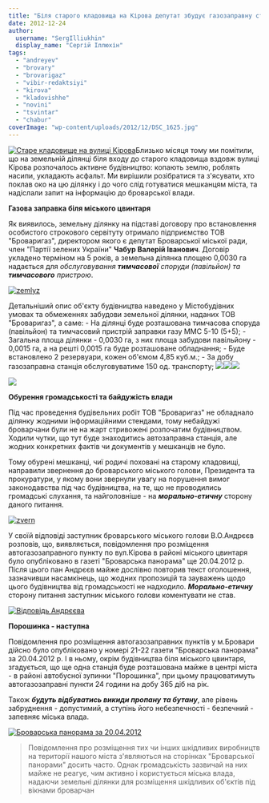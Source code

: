 ```yaml
---
title: "Біля старого кладовища на Кірова депутат збудує газозаправну станцію"
date: 2012-12-24
author: 
  username: "SergIlliukhin"
  display_name: "Сергій Іллюхін"
tags: 
  - "andreyev"
  - "brovary"
  - "brovarigaz"
  - "vibir-redaktsiyi"
  - "kirova"
  - "kladovishhe"
  - "novini"
  - "tsvintar"
  - "chabur"
coverImage: "wp-content/uploads/2012/12/DSC_1625.jpg"
---
```


[![](https://mpz.brovary.org/wp-content/uploads/2012/12/DSC_1625.jpg "Старе кладовище на вулиці Кірова")](https://mpz.brovary.org/wp-content/uploads/2012/12/DSC_1625.jpg)Близько місяця тому ми помітили, що на земельній ділянці біля входу до старого кладовища вздовж вулиці Кірова розпочалось активне будівництво: копають землю, роблять насипи, укладають асфальт. Ми вирішили розібратися та з'ясувати, хто поклав око на цю ділянку і до чого слід готуватися мешканцям міста, та надіслали запит на інформацію до броварської влади.

**Газова заправка біля міського цвинтаря**

Як виявилось, земельну ділянку на підставі договору про встановлення особистого строкового сервітуту отримало підприємство ТОВ "Броваригаз", директором якого є депутат Броварської міської ради, член "Партії зелених України" **Чабур Валерій Іванович**. Договір укладено терміном на 5 років, а земельна ділянка площею 0,0030 га надається для _обслуговування **тимчасової** споруди (павільйон) та **тимчасового** пристрою_.

[![](https://mpz.brovary.org/wp-content/uploads/2012/12/zemlyz.jpg "zemlyz")](https://mpz.brovary.org/wp-content/uploads/2012/12/zemlyz.jpg)

Детальніший опис об'єкту будівництва наведено у Містобудівних умовах та обмеженнях забудови земельної ділянки, наданих ТОВ "Броваригаз", а саме: - На ділянці буде розташована тимчасова споруда (павільйон) та тимчасовий пристрій заправки газу ММС 5-10 (5+5); - Загальна площа ділянки - 0,0030 га, з них площа забудови павільйону - 0,0015 га, а на решті 0,0015 га буде розташоване обладнання; - Буде встановлено 2 резервуари, кожен об'ємом 4,85 куб.м.; - За добу газозаправна станція обслуговуватиме 150 од. транспорту; [![](https://mpz.brovary.org/wp-content/uploads/2012/12/pg1.png)](https://mpz.brovary.org/wp-content/uploads/2012/12/pg1.png)[![](https://mpz.brovary.org/wp-content/uploads/2012/12/pg2.png)](https://mpz.brovary.org/wp-content/uploads/2012/12/pg2.png)[![](https://mpz.brovary.org/wp-content/uploads/2012/12/pg3.png)](https://mpz.brovary.org/wp-content/uploads/2012/12/pg3.png)

[![](https://mpz.brovary.org/wp-content/uploads/2012/12/photo2-001.jpg)](https://mpz.brovary.org/wp-content/uploads/2012/12/photo2-001.jpg)

**Обурення громадськості та байдужість влади**

Під час проведення будівельних робіт ТОВ "Броваригаз" не обладнало ділянку жодними інформаційними стендами, тому небайдужі броварчани були не на жарт стривожені розпочатим будівництвом. Ходили чутки, що тут буде знаходитись автозаправна станція, але жодних конкретних фактів чи документів у мешканців не було.

Тому обурені мешканці, чиї родичі поховані на старому кладовищі, направили звернення до броварського міського голови, Президента та прокуратури, у якому вони звернули увагу на порушення вимог законодавства під час будівництва, на те, що не проводились громадські слухання, та найголовніше - на _**морально-етичну**_ сторону даного питання.

[![](https://mpz.brovary.org/wp-content/uploads/2012/12/zvern.jpg "zvern")](https://mpz.brovary.org/wp-content/uploads/2012/12/zvern.jpg)

У своїй відповіді заступник броварського міського голови В.О.Андрєєв розповів, що, виявляється, повідомлення про розміщення автогазозаправного пункту по вул.Кірова в районі міського цвинтаря було опубліковано в газеті "Броварська панорама" ще 20.04.2012 р. Після цього пан Андрєєв майже дослівно повторив текст оголошення, зазначивши насамкінець, що жодних пропозицій та зауважень щодо цього будівництва від громадськості не надходило. _**Морально-етичну**_ сторону питання заступник міського голови коментувати не став.

[![](https://mpz.brovary.org/wp-content/uploads/2012/12/vd.jpg "Відповідь Андрєєва")](https://mpz.brovary.org/wp-content/uploads/2012/12/vd.jpg)

**Порошинка - наступна**

Повідомлення про розміщення автогазозаправних пунктів у м.Бровари дійсно було опубліковано у номері 21-22 газети "Броварська панорама" за 20.04.2012 р. І в ньому, окрім будівництва біля міського цвинтаря, згадується, що ще одна станція буде розташована майже в центрі міста - в районі автобусної зупинки "Порошинка", при цьому працюватимуть автогазозаправні пункти 24 години на добу 365 діб на рік.

Також _**будуть відбуватись викиди пропану** **та бутану**_, але рівень забруднення - допустимий, а ступінь його небезпечності - безпечний - запевняє міська влада.

[![](https://mpz.brovary.org/wp-content/uploads/2012/12/brama.png "Броварська панорама за 20.04.2012")](https://mpz.brovary.org/wp-content/uploads/2012/12/brama.png)

> Повідомлення про розміщення тих чи інших шкідливих виробництв на території нашого міста з'являються на сторінках "Броварської панорами" досить часто. Однак громадськість зазвичай на них майже не реагує, чим активно і користується міська влада, надаючи земельні ділянки для розміщення шкідливих об'єктів під вікнами броварчан
